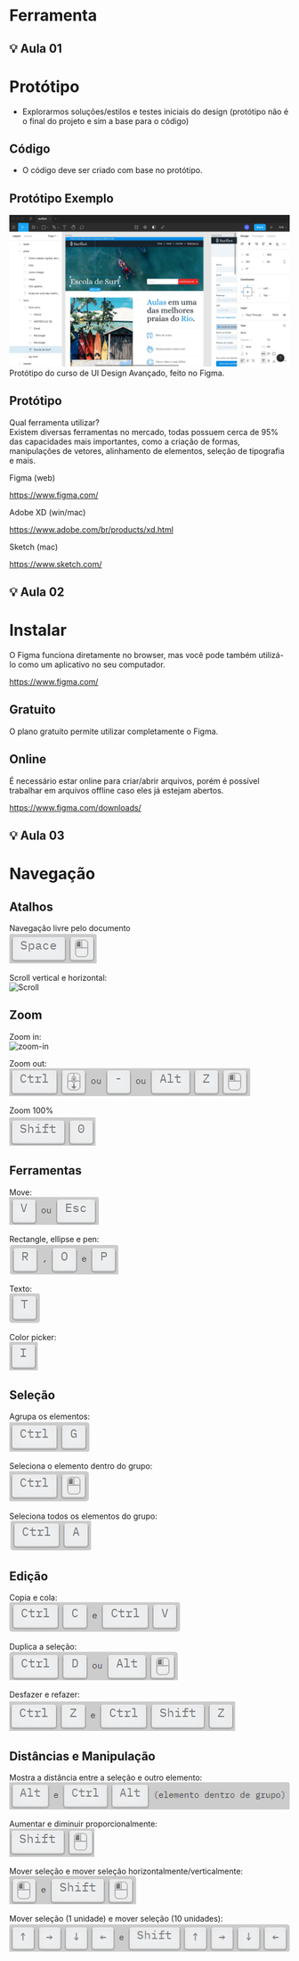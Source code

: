 # Ferramenta

## 💡 Aula 01

# Protótipo
* Explorarmos soluções/estilos e testes iniciais do design
(protótipo não é o final do projeto e sim a base para o código)

## Código
* O código deve ser criado com base no protótipo.

## Protótipo Exemplo
![exemplo](imagens/imagens%20aula%2002/prototipo.jpg)
Protótipo do curso de UI Design Avançado, feito no Figma.

## Protótipo
Qual ferramenta utilizar?
<br>
Existem diversas ferramentas no mercado, todas possuem cerca de 95% das capacidades mais importantes, como a criação de formas, manipulações de vetores, alinhamento de elementos, seleção de tipografia e mais.

Figma (web)

https://www.figma.com/

Adobe XD (win/mac)

https://www.adobe.com/br/products/xd.html

Sketch (mac)

https://www.sketch.com/

## 💡 Aula 02

# Instalar

O Figma funciona diretamente no browser, mas você pode também utilizá-lo como um aplicativo no seu computador.

https://www.figma.com/

## Gratuito

O plano gratuito permite utilizar completamente o Figma.

## Online

É necessário estar online para criar/abrir arquivos, porém é possível trabalhar em arquivos offline caso eles já estejam abertos.

https://www.figma.com/downloads/

## 💡 Aula 03

# Navegação

## Atalhos

Navegação livre pelo documento
<br>
![Navegação-livre](imagens/imagens%20aula%2002/navega%C3%A7%C3%A3o-livre.jpeg)

Scroll vertical e horizontal:
<br>
![Scroll](https://github.com/Achiley/Study-Notes/blob/main/Origamid/UI%20iniciante/imagens/imagens%20aula%2002/scroll.jpeg?raw=true)

## Zoom

Zoom in:
<br>
![zoom-in](https://github.com/Achiley/Study-Notes/blob/main/Origamid/UI%20iniciante/imagens/imagens%20aula%2002/zoom.jpeg?raw=true)

Zoom out:
<br>
![zoom-out](imagens//imagens%20aula%2002/zoom-out.jpeg)

Zoom 100%
<br>
![zoom100%](imagens//imagens%20aula%2002/zoom100%25.jpeg)

 
## Ferramentas

Move:
<br>
![move](imagens/imagens%20aula%2002/move.jpeg)

Rectangle, ellipse e pen:
<br>
![rectangle,ellipse,pen](imagens//imagens%20aula%2002/rectangle-ellipse-pen.jpeg)

Texto:
<br>
![texto](imagens//imagens%20aula%2002/texto.jpeg)

Color picker:
<br>
![color-picker](imagens//imagens%20aula%2002/color-picker.jpeg)

 
## Seleção
Agrupa os elementos:
<br>
![agrupa-e.](imagens//imagens%20aula%2002/agrupa-elementos.jpeg)

Seleciona o elemento dentro do grupo:
<br>
![seleciona-el.-dentro-do-grupo](imagens//imagens%20aula%2002/seleciona-elementos-dentro-de-grupo.jpeg)


Seleciona todos os elementos do grupo:
<br>
![seleciona-el.-dentro-do-grupo](imagens//imagens%20aula%2002/seleciona-todos-os-elementos-do-grupo.jpeg)

## Edição
Copia e cola:
<br>
![copia-cola](imagens//imagens%20aula%2002/copia-e-cola.jpeg)

Duplica a seleção:
<br>
![duplica-seleção](imagens//imagens%20aula%2002/duplica-sele%C3%A7%C3%A3o.jpeg)

Desfazer e refazer:
<br>
![desfazer-refazer](imagens//imagens%20aula%2002/desfazer-refazer.jpeg)

## Distâncias e Manipulação

Mostra a distância entre a seleção e outro elemento:
<br>
![distancia-entre-seleção](imagens//imagens%20aula%2002/mostra-distancia-entre-elementos.jpeg)

Aumentar e diminuir proporcionalmente:
<br>
![aumentar-diminuir-p.](imagens//imagens%20aula%2002/Aumentar-diminuir-proporcionalmente.jpeg)

Mover seleção e mover seleção horizontalmente/verticalmente:
<br>
![mover-seleção](imagens//imagens%20aula%2002/mover-sele%C3%A7%C3%A3o-horizontamente-ou-verticalmente.jpeg)

Mover seleção (1 unidade) e mover seleção (10 unidades):
<br>
![mover-seleção-1u-10u](imagens//imagens%20aula%2002/mover-sele%C3%A7%C3%A3o-1unidade-e-mover-sele%C3%A7%C3%A3o-10unidades.jpeg)

